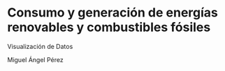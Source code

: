 # Consumo y generación de energías renovables y combustibles fósiles

Visualización de Datos

Miguel Ángel Pérez
